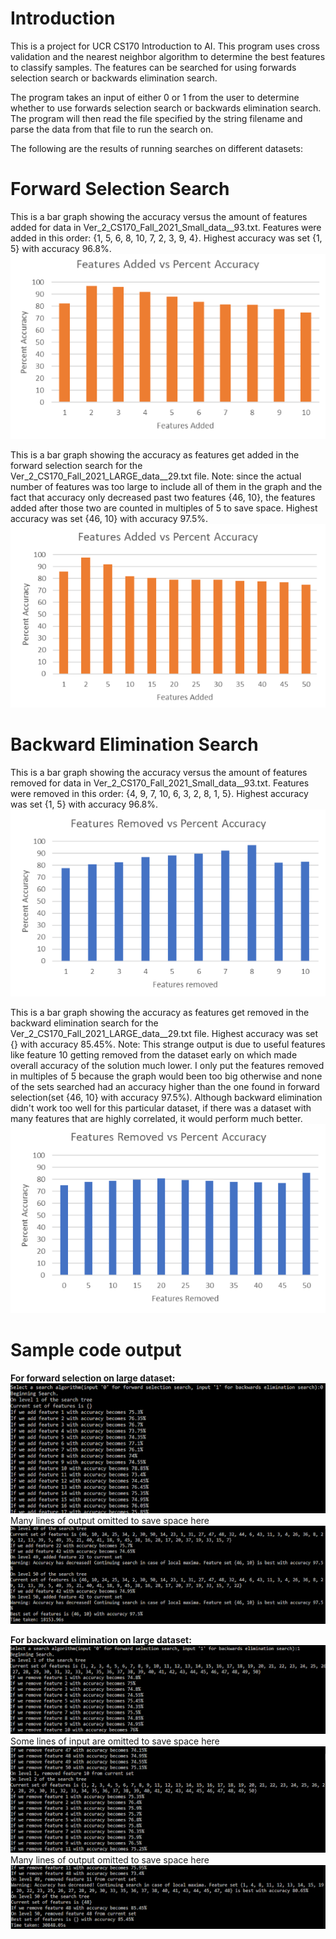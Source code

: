 # Introduction
This is a project for UCR CS170 Introduction to AI. This program uses cross validation and the nearest neighbor algorithm to determine the best features to classify samples. The features can be searched for using forwards selection search or backwards elimination search.  

The program takes an input of either 0 or 1 from the user to determine whether to use forwards selection search or backwards elimination search. The program will then read the file specified by the string filename and parse the data from that file to run the search on.


The following are the results of running searches on different datasets:

# Forward Selection Search

This is a bar graph showing the accuracy versus the amount of features added for data in Ver_2_CS170_Fall_2021_Small_data__93.txt. Features were added in this order: {1, 5, 6, 8, 10, 7, 2, 3, 9, 4}. Highest accuracy was set {1, 5} with accuracy 96.8%.   
![alt text](https://github.com/Chhurio/K-Nearest-Neighbor-classifier/blob/main/images/smallforward.png "Accuracies for forward selection on small dataset")

This is a bar graph showing the accuracy as features get added in the forward selection search for the Ver_2_CS170_Fall_2021_LARGE_data__29.txt file. Note: since the actual number of features was too large to include all of them in the graph and the fact that accuracy only decreased past two features {46, 10}, the features added after those two are counted in multiples of 5 to save space. Highest accuracy was set {46, 10} with accuracy 97.5%.  
![alt text](https://github.com/Chhurio/K-Nearest-Neighbor-classifier/blob/main/images/largeforward.PNG "Accuracies for forward selection on large dataset")

# Backward Elimination Search

This is a bar graph showing the accuracy versus the amount of features removed for data in Ver_2_CS170_Fall_2021_Small_data__93.txt. Features were removed in this order: {4, 9, 7, 10, 6, 3, 2, 8, 1, 5}. Highest accuracy was set {1, 5} with accuracy 96.8%.  
![alt text](https://github.com/Chhurio/K-Nearest-Neighbor-classifier/blob/main/images/smallbackward.png "Accuracies for backward elimination on small dataset")

This is a bar graph showing the accuracy as features get removed in the backward elimination search for the Ver_2_CS170_Fall_2021_LARGE_data__29.txt file. Highest accuracy was set {} with accuracy 85.45%. Note: This strange output is due to useful features like feature 10 getting removed from the dataset early on which made overall accuracy of the solution much lower. I only put the features removed in multiples of 5 because the graph would been too big otherwise and none of the sets searched had an accuracy higher than the one found in forward selection(set {46, 10} with accuracy 97.5%). Although backward elimination didn't work too well for this particular dataset, if there was a dataset with many features that are highly correlated, it would perform much better.  
![alt text](https://github.com/Chhurio/K-Nearest-Neighbor-classifier/blob/main/images/largebackward.png "Accuracies for backward elimination on large dataset")

# Sample code output
**For forward selection on large dataset:**  
![alt text](https://github.com/Chhurio/K-Nearest-Neighbor-classifier/blob/main/images/largeforwardoutput1.png "Output for forward selection on large dataset")  
Many lines of output omitted to save space here  
![alt text](https://github.com/Chhurio/K-Nearest-Neighbor-classifier/blob/main/images/largeforwardoutput2.png "Output for forward selection on large dataset")  

**For backward elimination on large dataset:**  
![alt text](https://github.com/Chhurio/K-Nearest-Neighbor-classifier/blob/main/images/largebackwardoutput0.png "Output for backward elimination on large dataset")  
Some lines of input are omitted to save space here  
![alt text](https://github.com/Chhurio/K-Nearest-Neighbor-classifier/blob/main/images/largebackwardoutput1.png "Output for backward elimination on large dataset")  
Many lines of output omitted to save space here  
![alt text](https://github.com/Chhurio/K-Nearest-Neighbor-classifier/blob/main/images/largebackwardoutput2.png "Output for backward elimination on large dataset")  
